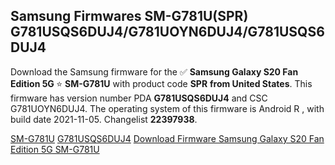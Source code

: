 <h2>Samsung Firmwares SM-G781U(SPR) G781USQS6DUJ4/G781UOYN6DUJ4/G781USQS6DUJ4</h2>
Download the Samsung firmware for the ✅ <strong>Samsung Galaxy S20 Fan Edition 5G </strong> ⭐ <strong>SM-G781U</strong> with product code <strong>SPR</strong> <strong> from United States</strong>. This firmware has version number PDA <strong>G781USQS6DUJ4</strong> and CSC G781UOYN6DUJ4. The operating system of this firmware is Android R , with build date 2021-11-05. Changelist <strong>22397938</strong>.


[SM-G781U](https://samfirm.shop/samsung/model/SM-G781U)
[G781USQS6DUJ4](https://samfirm.shop/samsung/pda/G781USQS6DUJ4)
[Download Firmware Samsung Galaxy S20 Fan Edition 5G SM-G781U](https://samfirm.shop/samsung/firmware/472087)

